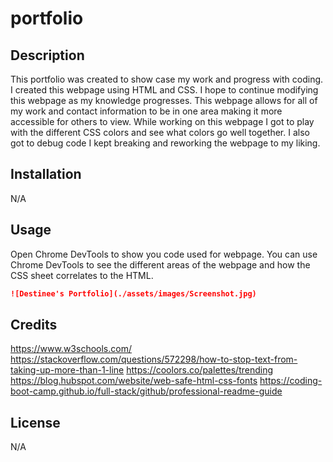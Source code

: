 # portfolio

## Description
This portfolio was created to show case my work and progress with coding. I created this webpage using HTML and CSS. I hope to continue modifying this webpage as my knowledge progresses. This webpage allows for all of my work and contact information to be in one area making it more accessible for others to view. While working on this webpage I got to play with the different CSS colors and see what colors go well together. I also got to debug code I kept breaking and reworking the webpage to my liking. 


## Installation
N/A

## Usage
Open Chrome DevTools to show you code used for webpage. You can use Chrome DevTools to see the different areas of the webpage and how the CSS sheet correlates to the HTML.

```md
![Destinee's Portfolio](./assets/images/Screenshot.jpg)
```

## Credits

https://www.w3schools.com/
https://stackoverflow.com/questions/572298/how-to-stop-text-from-taking-up-more-than-1-line
https://coolors.co/palettes/trending
https://blog.hubspot.com/website/web-safe-html-css-fonts
https://coding-boot-camp.github.io/full-stack/github/professional-readme-guide

## License

N/A